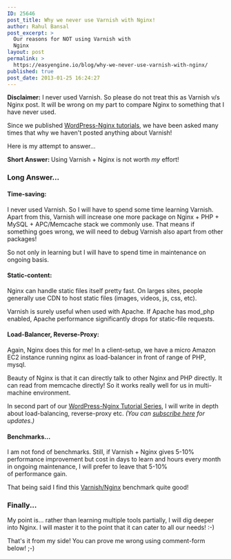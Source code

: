 ```yaml
---
ID: 25646
post_title: Why we never use Varnish with Nginx!
author: Rahul Bansal
post_excerpt: >
  Our reasons for NOT using Varnish with
  Nginx
layout: post
permalink: >
  https://easyengine.io/blog/why-we-never-use-varnish-with-nginx/
published: true
post_date: 2013-01-25 16:24:27
---
```

<p class="rtp-alert alert"><strong>Disclaimer:</strong> I never used Varnish. So please do not treat this as Varnish v/s Nginx post. It will be wrong on my part to compare Nginx to something that I have never used.</p>
Since we published <a href="https://easyengine.io/wordpress-nginx/tutorials/">WordPress-Nginx tutorials</a>, we have been asked many times that why we haven't posted anything about Varnish!

Here is my attempt to answer...

<strong>Short Answer: </strong>Using Varnish + Nginx is not worth *my* effort!
<h3>Long Answer...</h3>
<h4>Time-saving:</h4>
I never used Varnish. So I will have to spend some time learning Varnish. Apart from this, Varnish will increase one more package on Nginx + PHP + MySQL + APC/Memcache stack we commonly use. That means if something goes wrong, we will need to debug Varnish also apart from other packages!

So not only in learning but I will have to spend time in maintenance on ongoing basis.
<h4>Static-content:</h4>
Nginx can handle static files itself pretty fast. On larges sites, people generally use CDN to host static files (images, videos, js, css, etc).

Varnish is surely useful when used with Apache. If Apache has mod_php enabled, Apache performance significantly drops for static-file requests.
<h4>Load-Balancer, Reverse-Proxy:</h4>
Again, Nginx does this for me! In a client-setup, we have a micro Amazon EC2 instance running nginx as load-balancer in front of range of PHP, mysql.

Beauty of Nginx is that it can directly talk to other Nginx and PHP directly. It can read from memcache directly! So it works really well for us in multi-machine environment.

In second part of our <a href="https://easyengine.io/series/wordpress-nginx-tutorials/">WordPress-Nginx Tutorial Series</a>, I will write in depth about load-balancing, reverse-proxy etc. <em>(You can <a href="https://easyengine.io/subscribe">subscribe here</a> for updates.)</em>
<h4>Benchmarks...</h4>
I am not fond of benchmarks. Still, if Varnish + Nginx gives 5-10% performance improvement but cost in days to learn and hours every month in ongoing maintenance, I will prefer to leave that 5-10% of performance gain.

That being said I find this <a href="http://todsul.com/nginx-varnish">Varnish/Nginx</a> benchmark quite good!
<h3>Finally...</h3>
My point is... rather than learning multiple tools partially, I will dig deeper into Nginx. I will master it to the point that it can cater to all our needs! :-)

That's it from my side! You can prove me wrong using comment-form below! ;-)